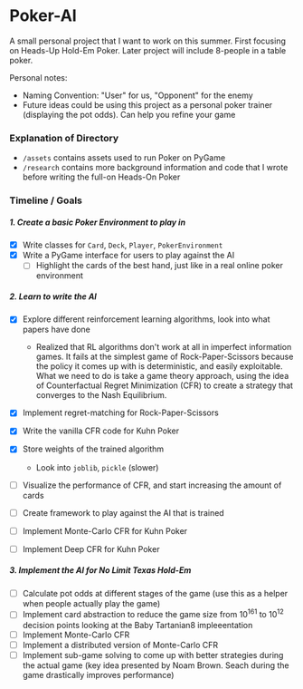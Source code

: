 # Poker-AI
A small personal project that I want to work on this summer. First focusing on Heads-Up Hold-Em Poker. Later project will include 8-people in a table poker. 

Personal notes:
- Naming Convention: "User" for us, "Opponent" for the enemy
- Future ideas could be using this project as a personal poker trainer (displaying the pot odds). Can help you refine your game


### Explanation of Directory
- `/assets` contains assets used to run Poker on PyGame
- `/research` contains more background information and code that I wrote before writing the full-on Heads-On Poker 


### Timeline / Goals 
##### 1. Create a basic Poker Environment to play in
- [x] Write classes for `Card`, `Deck`, `Player`, `PokerEnvironment`
- [x] Write a PyGame interface for users to play against the AI
	- [ ] Highlight the cards of the best hand, just like in a real online poker environment

##### 2. Learn to write the AI
- [x] Explore different reinforcement learning algorithms, look into what papers have done
	- Realized that RL algorithms don't work at all in imperfect information games. It fails at the simplest game of Rock-Paper-Scissors because the policy it comes up with is deterministic, and easily exploitable. What we need to do is take a game theory approach, using the idea of Counterfactual Regret Minimization (CFR) to create a strategy that converges to the Nash Equilibrium.
- [x] Implement regret-matching for Rock-Paper-Scissors
- [x] Write the vanilla CFR code for Kuhn Poker
- [x] Store weights of the trained algorithm
	- Look into `joblib`, `pickle` (slower)
- [ ] Visualize the performance of CFR, and start increasing the amount of cards
- [ ] Create framework to play against the AI that is trained
- [ ] Implement Monte-Carlo CFR for Kuhn Poker
- [ ] Implement Deep CFR for Kuhn Poker


##### 3. Implement the AI for No Limit Texas Hold-Em
- [ ] Calculate pot odds at different stages of the game (use this as a helper when people actually play the game)
- [ ] Implement card abstraction to reduce the game size from $10^{161}$ to $10^{12}$ decision points looking at the Baby Tartanian8 impleeentation
- [ ] Implement Monte-Carlo CFR
- [ ] Implement a distributed version of Monte-Carlo CFR
- [ ] Implement sub-game solving to come up with better strategies during the actual game (key idea presented by Noam Brown. Seach during the game drastically improves performance)
